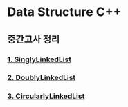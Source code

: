 # Data Structure C++

## 중간고사 정리

### [1. SinglyLinkedList](./MidtermExam/LinearStructures/1_SinglyLinkedList.md)
### [2. DoublyLinkedList](./MidtermExam/LinearStructures/2_DoublyLinkedList.md)
### [3. CircularlyLinkedList](./MidtermExam/LinearStructures/3_CircularlyLinkedList.md)